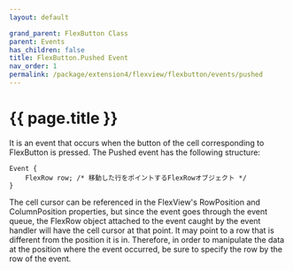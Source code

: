 ```yaml
---
layout: default

grand_parent: FlexButton Class
parent: Events
has_children: false
title: FlexButton.Pushed Event
nav_order: 1
permalink: /package/extension4/flexview/flexbutton/events/pushed
---
```

# {{ page.title }}

It is an event that occurs when the button of the cell corresponding to FlexButton is pressed. The Pushed event has the following structure:

```
Event {
    FlexRow row; /* 移動した行をポイントするFlexRowオブジェクト */
}
```

The cell cursor can be referenced in the FlexView's RowPosition and ColumnPosition properties, but since the event goes through the event queue, the FlexRow object attached to the event caught by the event handler will have the cell cursor at that point. It may point to a row that is different from the position it is in. Therefore, in order to manipulate the data at the position where the event occurred, be sure to specify the row by the row of the event.
